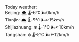 Today weather:  
Beijing: 🌨  🌡️-6°C 🌬️0km/h  
Tianjin: 🌨  🌡️-5°C 🌬️↙15km/h  
Shijiazhuang: ❄️   🌡️-1°C 🌬️↙10km/h  
Tangshan: ❄️   🌡️-5°C 🌬️←12km/h  
